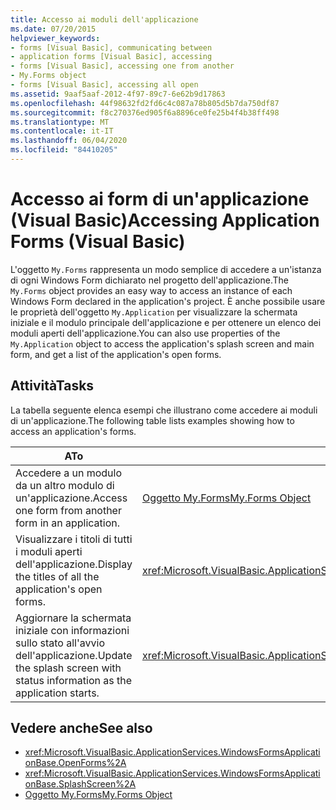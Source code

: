 ```yaml
---
title: Accesso ai moduli dell'applicazione
ms.date: 07/20/2015
helpviewer_keywords:
- forms [Visual Basic], communicating between
- application forms [Visual Basic], accessing
- forms [Visual Basic], accessing one from another
- My.Forms object
- forms [Visual Basic], accessing all open
ms.assetid: 9aaf5aaf-2012-4f97-89c7-6e62b9d17863
ms.openlocfilehash: 44f98632fd2fd6c4c087a78b805d5b7da750df87
ms.sourcegitcommit: f8c270376ed905f6a8896ce0fe25b4f4b38ff498
ms.translationtype: MT
ms.contentlocale: it-IT
ms.lasthandoff: 06/04/2020
ms.locfileid: "84410205"
---
```

# <a name="accessing-application-forms-visual-basic"></a><span data-ttu-id="eab36-102">Accesso ai form di un'applicazione (Visual Basic)</span><span class="sxs-lookup"><span data-stu-id="eab36-102">Accessing Application Forms (Visual Basic)</span></span>

<span data-ttu-id="eab36-103">L'oggetto `My.Forms` rappresenta un modo semplice di accedere a un'istanza di ogni Windows Form dichiarato nel progetto dell'applicazione.</span><span class="sxs-lookup"><span data-stu-id="eab36-103">The `My.Forms` object provides an easy way to access an instance of each Windows Form declared in the application's project.</span></span> <span data-ttu-id="eab36-104">È anche possibile usare le proprietà dell'oggetto `My.Application` per visualizzare la schermata iniziale e il modulo principale dell'applicazione e per ottenere un elenco dei moduli aperti dell'applicazione.</span><span class="sxs-lookup"><span data-stu-id="eab36-104">You can also use properties of the `My.Application` object to access the application's splash screen and main form, and get a list of the application's open forms.</span></span>  
  
## <a name="tasks"></a><span data-ttu-id="eab36-105">Attività</span><span class="sxs-lookup"><span data-stu-id="eab36-105">Tasks</span></span>  

 <span data-ttu-id="eab36-106">La tabella seguente elenca esempi che illustrano come accedere ai moduli di un'applicazione.</span><span class="sxs-lookup"><span data-stu-id="eab36-106">The following table lists examples showing how to access an application's forms.</span></span>  
  
|<span data-ttu-id="eab36-107">A</span><span class="sxs-lookup"><span data-stu-id="eab36-107">To</span></span>|<span data-ttu-id="eab36-108">Vedere</span><span class="sxs-lookup"><span data-stu-id="eab36-108">See</span></span>|  
|---|---|  
|<span data-ttu-id="eab36-109">Accedere a un modulo da un altro modulo di un'applicazione.</span><span class="sxs-lookup"><span data-stu-id="eab36-109">Access one form from another form in an application.</span></span>|[<span data-ttu-id="eab36-110">Oggetto My.Forms</span><span class="sxs-lookup"><span data-stu-id="eab36-110">My.Forms Object</span></span>](../../language-reference/objects/my-forms-object.md)|  
|<span data-ttu-id="eab36-111">Visualizzare i titoli di tutti i moduli aperti dell'applicazione.</span><span class="sxs-lookup"><span data-stu-id="eab36-111">Display the titles of all the application's open forms.</span></span>|<xref:Microsoft.VisualBasic.ApplicationServices.WindowsFormsApplicationBase.OpenForms%2A>|  
|<span data-ttu-id="eab36-112">Aggiornare la schermata iniziale con informazioni sullo stato all'avvio dell'applicazione.</span><span class="sxs-lookup"><span data-stu-id="eab36-112">Update the splash screen with status information as the application starts.</span></span>|<xref:Microsoft.VisualBasic.ApplicationServices.WindowsFormsApplicationBase.SplashScreen%2A>|  
  
## <a name="see-also"></a><span data-ttu-id="eab36-113">Vedere anche</span><span class="sxs-lookup"><span data-stu-id="eab36-113">See also</span></span>

- <xref:Microsoft.VisualBasic.ApplicationServices.WindowsFormsApplicationBase.OpenForms%2A>
- <xref:Microsoft.VisualBasic.ApplicationServices.WindowsFormsApplicationBase.SplashScreen%2A>
- [<span data-ttu-id="eab36-114">Oggetto My.Forms</span><span class="sxs-lookup"><span data-stu-id="eab36-114">My.Forms Object</span></span>](../../language-reference/objects/my-forms-object.md)
